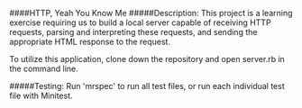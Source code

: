 ####HTTP, Yeah You Know Me
#####Description:
This project is a learning exercise requiring us to build a local server capable of receiving HTTP requests, parsing and interpreting these requests, and sending the appropriate HTML response to the request. 

To utilize this application, clone down the repository and open server.rb in the command line.

#####Testing:
Run 'mrspec' to run all test files, or run each individual test file with Minitest.

